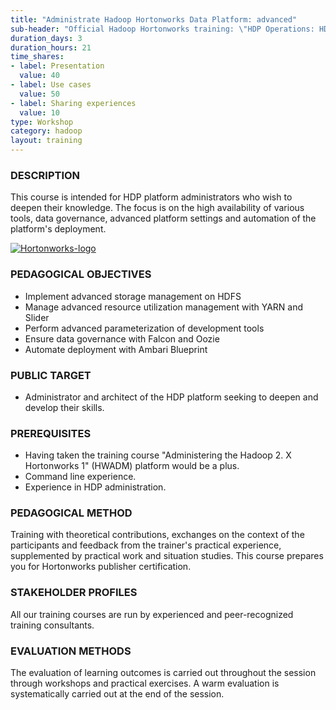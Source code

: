 ```yaml
---
title: "Administrate Hadoop Hortonworks Data Platform: advanced"
sub-header: "Official Hadoop Hortonworks training: \"HDP Operations: HDP Administration 2\""
duration_days: 3
duration_hours: 21
time_shares:
- label: Presentation
  value: 40
- label: Use cases
  value: 50
- label: Sharing experiences
  value: 10
type: Workshop
category: hadoop
layout: training
---
```


### DESCRIPTION
This course is intended for HDP platform administrators who wish to deepen their knowledge. The focus is on the high availability of various tools, data governance, advanced platform settings and automation of the platform's deployment.

[![Hortonworks-logo](//d1ri137x9edlub.cloudfront.net/uploads/training_partner/logo/2/large_HW_logo.png)](http://hortonworks.com/partner/octo)

### PEDAGOGICAL OBJECTIVES
* Implement advanced storage management on HDFS
* Manage advanced resource utilization management with YARN and Slider
* Perform advanced parameterization of development tools
* Ensure data governance with Falcon and Oozie
* Automate deployment with Ambari Blueprint

### PUBLIC TARGET
* Administrator and architect of the HDP platform seeking to deepen and develop their skills.

### PREREQUISITES
* Having taken the training course "Administering the Hadoop 2. X Hortonworks 1" (HWADM) platform would be a plus.
* Command line experience.
* Experience in HDP administration.

### PEDAGOGICAL METHOD
Training with theoretical contributions, exchanges on the context of the participants and feedback from the trainer's practical experience, supplemented by practical work and situation studies. 
This course prepares you for Hortonworks publisher certification.

### STAKEHOLDER PROFILES
All our training courses are run by experienced and peer-recognized training consultants.

### EVALUATION METHODS
The evaluation of learning outcomes is carried out throughout the session through workshops and practical exercises. A warm evaluation is systematically carried out at the end of the session.